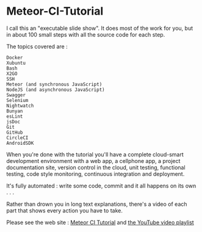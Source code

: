 # Meteor-CI-Tutorial

I call this an "executable slide show". It does most of the work for you, but in about 100 small steps with all the source code for each step.

The topics covered are :

    Docker
    Xubuntu
    Bash
    X2GO
    SSH
    Meteor (and synchronous JavaScript)
    NodeJS (and asynchronous JavaScript)
    Swagger
    Selenium
    Nightwatch
    Bunyan
    esLint
    jsDoc
    Git
    GitHub
    CircleCI
    AndroidSDK

When you're done with the tutorial you'll have a complete cloud-smart development environment with a web app, a cellphone app, a project documentation site, version control in the cloud, unit testing, functional testing, code style monitoring, continuous integration and deployment.

It's fully automated : write some code, commit and it all happens on its own . . . 

Rather than drown you in long text explanations, there's a video of each part that shows every action you have to take. 

Please see the web site : [Meteor CI Tutorial](http://martinhbramwell.github.io/Meteor-CI-Tutorial/) and [the YouTube video playlist](https://www.youtube.com/playlist?list=PLq7op4J183lXpGr79hjfQVQHB-saVqLBL)

